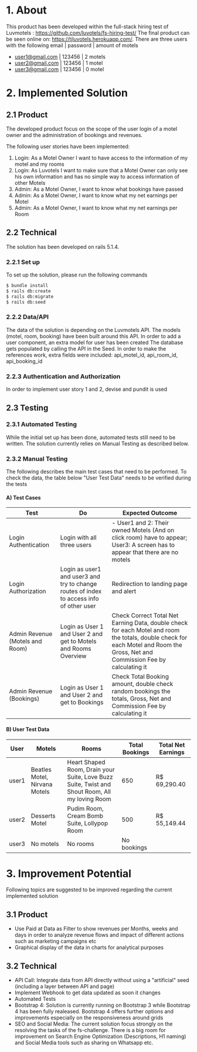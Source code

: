 # 1. About
This product has been developed within the full-stack hiring test of Luvmotels : https://github.com/luvotels/fs-hiring-test/
The final product can be seen online on: https://tjluvotels.herokuapp.com/. There are three users with the following email | password | amount of motels
- user1@gmail.com |  123456 | 2 motels
- user2@gmail.com |  123456 | 1 motel
- user3@gmail.com |  123456 | 0 motel


# 2. Implemented Solution
## 2.1 Product
The developed product focus on the scope of the user login of a motel owner and the administration of bookings and revenues.

The following user stories have been implemented:
1) Login: As a Motel Owner I want to have access to the information of my motel and my rooms
2) Login: As Luvotels I want to make sure that a Motel Owner can only see his own information and has no simple way to access information of other Motels
3) Admin: As a Motel Owner, I want to know what bookings have passed
4) Admin: As a Motel Owner, I want to know what my net earnings per Motel
5) Admin: As a Motel Owner, I want to know what my net earnings per Room

## 2.2 Technical
The solution has been developed on rails 5.1.4.

### 2.2.1 Set up
To set up the solution, please run the following commands
```sh
$ bundle install
$ rails db:create
$ rails db:migrate
$ rails db:seed
```

### 2.2.2 Data/API
The data of the solution is depending on the Luvmotels API. The models (motel, room, booking) have been built around this API. In order to add a user component, an extra model for user has been created
The database gets populated by calling the API in the Seed. In order to make the references work, extra fields were included: api_motel_id, api_room_id, api_booking_id

### 2.2.3 Authentication and Authorization
In order to implement user story 1 and 2, devise and pundit is used

## 2.3 Testing
### 2.3.1 Automated Testing
While the initial set up has been done, automated tests still need to be written. The solution currently relies on Manual Testing as described below.

### 2.3.2 Manual Testing
The following describes the main test cases that need to be performed. To check the data, the table below "User Test Data" needs to be verified during the tests
#### A) Test Cases
| Test | Do | Expected Outcome |
| --- | --- |---|
| Login Authentication| Login with all three users| - User1 and 2: Their owned Motels (And on click room) have to appear; User3: A screen has to appear that there are no motels|
| Login Authorization| Login as user1 and user3 and try to change routes of index to access info of other user | Redirection to landing page and alert |
| Admin Revenue (Motels and Room) | Login as User 1 and User 2 and get to Motels and Rooms Overview |Check Correct Total Net Earning Data, double check for each Motel and room the totals, double check for each Motel and Room the Gross, Net and Commission Fee by calculating it |
| Admin Revenue (Bookings) | Login as User 1 and User 2 and get to Bookings |Check Total Booking amount, double check random bookings the totals, Gross, Net and Commission Fee by calculating it |



#### B) User Test Data
| User | Motels | Rooms | Total Bookings | Total Net Earnings |
| --- | --- |---|---|---|
| user1 | Beatles Motel, Nirvana Motels| Heart Shaped Room, Drain your Suite, Love Buzz Suite, Twist and Shout Room, All my loving Room |650|R$ 69,290.40|
| user2| Desserts Motel | Pudim Room, Cream Bomb Suite, Lollypop Room|500|R$ 55,149.44|
| user3| No motels| No rooms | No bookings|


# 3. Improvement Potential
Following topics are suggested to be improved regarding the current implemented solution
## 3.1 Product
- Use Paid at Data as Filter to show revenues per Months, weeks and days in order to analyze revenue flows and impact of different actions such as marketing campaigns etc
- Graphical display of the data in charts for analytical purposes

## 3.2 Technical
- API Call: Integrate data from API directly without using a "artificial" seed (including a layer between API and page)
- Implement Webhook to get data updated as soon it changes
- Automated Tests
- Bootstrap 4: Solution is currently running on Bootstrap 3 while Bootstrap 4 has been fully realeased. Bootstrap 4 offers further options and improvements especially on the responsiveness around grids
- SEO and Social Media: The current solution focus strongly on the resolving the tasks of the fs-challenge. There is a big room for improvement on Search Engine Optimization (Descriptions, H1 naming) and Social Media tools such as sharing on Whatsapp etc.


